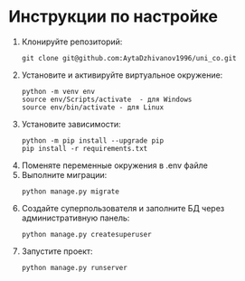 # Инструкции по настройке

1. Клонируйте репозиторий:
    ```
    git clone git@github.com:AytaDzhivanov1996/uni_co.git
    ```
2. Установите и активируйте виртуальное окружение:
    ```
    python -m venv env
    source env/Scripts/activate  - для Windows
    source env/bin/activate - для Linux
    ```
3. Установите зависимости:
    ```
    python -m pip install --upgrade pip
    pip install -r requirements.txt
    ```
4. Поменяте переменные окружения в .env файле
5. Выполните миграции:
    ```
    python manage.py migrate
    ```
6. Создайте суперпользователя и заполните БД через административную панель:
    ```
    python manage.py createsuperuser
    ```
7. Запустите проект:
    ```
    python manage.py runserver
    ```